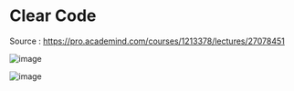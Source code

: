 # Clear Code

Source : https://pro.academind.com/courses/1213378/lectures/27078451

![image](https://github.com/nabill/formations/assets/4624394/296215f2-05d6-4579-96f3-774ea029e3b7)

![image](https://github.com/nabill/formations/assets/4624394/8a0b0c1d-a0a8-456f-b834-52b7fef65eb9)

